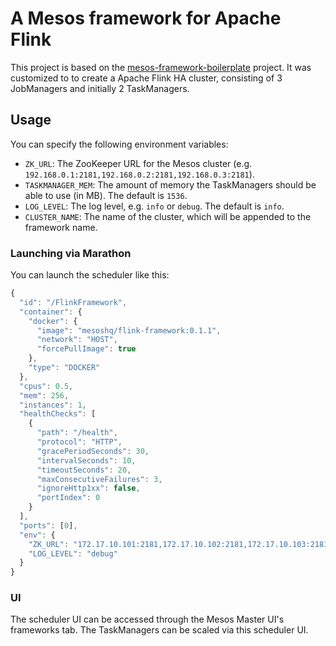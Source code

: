 # A Mesos framework for Apache Flink

This project is based on the [mesos-framework-boilerplate](https://github.com/tobilg/mesos-framework-boilerplate) project. It was customized to to create a Apache Flink HA cluster, consisting of 3 JobManagers and initially 2 TaskManagers.
 
## Usage

You can specify the following environment variables:

* `ZK_URL`: The ZooKeeper URL for the Mesos cluster (e.g. `192.168.0.1:2181,192.168.0.2:2181,192.168.0.3:2181`).
* `TASKMANAGER_MEM`: The amount of memory the TaskManagers should be able to use (in MB). The default is `1536`.
* `LOG_LEVEL`: The log level, e.g. `info` or `debug`. The default is `info`.
* `CLUSTER_NAME`: The name of the cluster, which will be appended to the framework name.

### Launching via Marathon

You can launch the scheduler like this:

```javascript
{
  "id": "/FlinkFramework",
  "container": {
    "docker": {
      "image": "mesoshq/flink-framework:0.1.1",
      "network": "HOST",
      "forcePullImage": true
    },
    "type": "DOCKER"
  },
  "cpus": 0.5,
  "mem": 256,
  "instances": 1,
  "healthChecks": [
    {
      "path": "/health",
      "protocol": "HTTP",
      "gracePeriodSeconds": 30,
      "intervalSeconds": 10,
      "timeoutSeconds": 20,
      "maxConsecutiveFailures": 3,
      "ignoreHttp1xx": false,
      "portIndex": 0
    }
  ],
  "ports": [0],
  "env": {
    "ZK_URL": "172.17.10.101:2181,172.17.10.102:2181,172.17.10.103:2181",
    "LOG_LEVEL": "debug"
  }
}
```

### UI

The scheduler UI can be accessed through the Mesos Master UI's frameworks tab. The TaskManagers can be scaled via this scheduler UI.